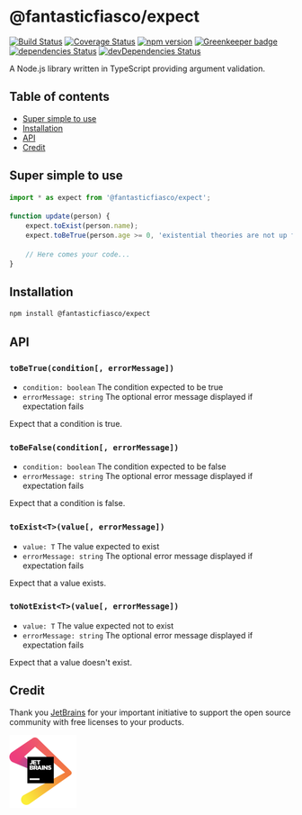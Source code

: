 # @fantasticfiasco/expect

[![Build Status](https://travis-ci.org/FantasticFiasco/expect.svg?branch=master)](https://travis-ci.org/FantasticFiasco/expect)
[![Coverage Status](https://coveralls.io/repos/github/FantasticFiasco/expect/badge.svg)](https://coveralls.io/github/FantasticFiasco/expect)
[![npm version](https://img.shields.io/npm/v/expect.svg)](https://www.npmjs.com/package/expect)
[![Greenkeeper badge](https://badges.greenkeeper.io/FantasticFiasco/expect.svg)](https://greenkeeper.io/)
[![dependencies Status](https://david-dm.org/FantasticFiasco/expect/status.svg)](https://david-dm.org/FantasticFiasco/expect)
[![devDependencies Status](https://david-dm.org/FantasticFiasco/expect/dev-status.svg)](https://david-dm.org/FantasticFiasco/expect?type=dev)

A Node.js library written in TypeScript providing argument validation.

## Table of contents

- [Super simple to use](#super-simple-to-use)
- [Installation](#installation)
- [API](#api)
- [Credit](#credit)

## Super simple to use

```javascript
import * as expect from '@fantasticfiasco/expect';

function update(person) {
    expect.toExist(person.name);
    expect.toBeTrue(person.age >= 0, 'existential theories are not up for discussion');

    // Here comes your code...
}

```

## Installation

```sh
npm install @fantasticfiasco/expect
```

## API

### `toBeTrue(condition[, errorMessage])`

- `condition: boolean` The condition expected to be true
- `errorMessage: string` The optional error message displayed if expectation fails

Expect that a condition is true.

### `toBeFalse(condition[, errorMessage])`

- `condition: boolean` The condition expected to be false
- `errorMessage: string` The optional error message displayed if expectation fails

Expect that a condition is false.

### `toExist<T>(value[, errorMessage])`

- `value: T` The value expected to exist
- `errorMessage: string` The optional error message displayed if expectation fails

Expect that a value exists.

### `toNotExist<T>(value[, errorMessage])`

- `value: T` The value expected not to exist
- `errorMessage: string` The optional error message displayed if expectation fails

Expect that a value doesn't exist.

## Credit

Thank you [JetBrains](https://www.jetbrains.com/) for your important initiative to support the open source community with free licenses to your products.

![JetBrains](./doc/resources/jetbrains.png)
